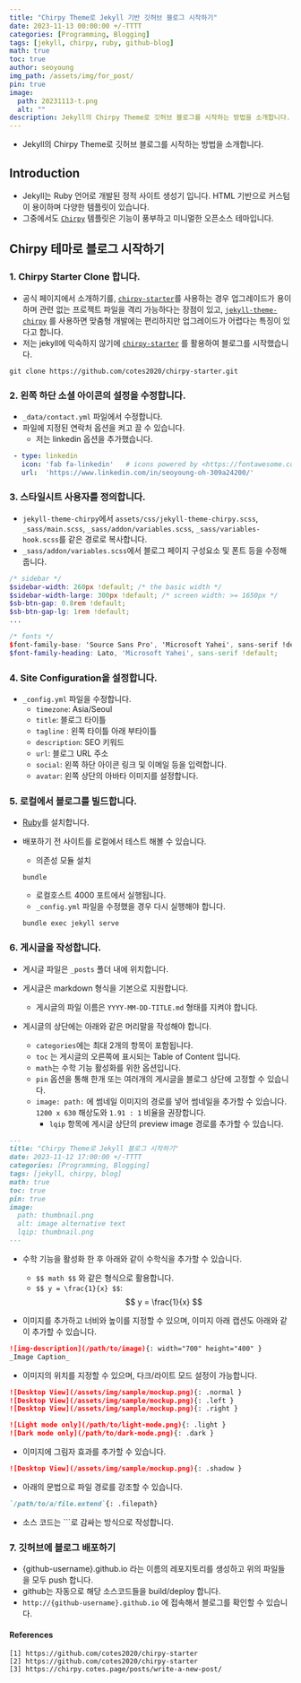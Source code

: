 ```yaml
---
title: "Chirpy Theme로 Jekyll 기반 깃허브 블로그 시작하기"
date: 2023-11-13 00:00:00 +/-TTTT
categories: [Programming, Blogging]
tags: [jekyll, chirpy, ruby, github-blog]
math: true
toc: true
author: seoyoung
img_path: /assets/img/for_post/
pin: true
image:
  path: 20231113-t.png
  alt: ""
description: Jekyll의 Chirpy Theme로 깃허브 블로그를 시작하는 방법을 소개합니다. | Chirpy, Jekyll, Ruby, Github Blog
---
```


- Jekyll의 Chirpy Theme로 깃허브 블로그를 시작하는 방법을 소개합니다.


## **Introduction**
- Jekyll는 Ruby 언어로 개발된 정적 사이트 생성기 입니다. HTML 기반으로 커스텀이 용이하며 다양한 템플릿이 있습니다.
- 그중에서도 [`Chirpy`](https://chirpy.cotes.page/) 템플릿은 기능이 풍부하고 미니멀한 오픈소스 테마입니다. 


## **Chirpy 테마로 블로그 시작하기**
### **1. Chirpy Starter Clone 합니다.**

- 공식 페이지에서 소개하기를, [`chirpy-starter`](https://github.com/cotes2020/chirpy-starter)를 사용하는 경우 업그레이드가 용이하며 관련 없는 프로젝트 파일을 격리 가능하다는 장점이 있고, [`jekyll-theme-chirpy`](https://github.com/cotes2020/jekyll-theme-chirpy) 를 사용하면 맞춤형 개발에는 편리하지만 업그레이드가 어렵다는 특징이 있다고 합니다.
- 저는 jekyll에 익숙하지 않기에 [`chirpy-starter`](https://github.com/cotes2020/chirpy-starter) 를 활용하여 블로그를 시작했습니다.

```shell
git clone https://github.com/cotes2020/chirpy-starter.git
```



### **2. 왼쪽 하단 소셜 아이콘의 설정을 수정합니다.**

- `_data/contact.yml` 파일에서 수정합니다.
- 파일에 지정된 연락처 옵션을 켜고 끌 수 있습니다.
  - 저는 linkedin 옵션을 추가했습니다.

```yaml
 - type: linkedin
   icon: 'fab fa-linkedin'   # icons powered by <https://fontawesome.com/>
   url:  'https://www.linkedin.com/in/seoyoung-oh-309a24200/'                  # Fill with your Linkedin homepage
```



### **3. 스타일시트 사용자를 정의합니다.**

- `jekyll-theme-chirpy`에서 `assets/css/jekyll-theme-chirpy.scss`, `_sass/main.scss`, `_sass/addon/variables.scss`, `_sass/variables-hook.scss`를 같은 경로로 복사합니다.
- `_sass/addon/variables.scss`에서 블로그 페이지 구성요소 및 폰트 등을 수정해줍니다.

```scss
/* sidebar */
$sidebar-width: 260px !default; /* the basic width */
$sidebar-width-large: 300px !default; /* screen width: >= 1650px */
$sb-btn-gap: 0.8rem !default;
$sb-btn-gap-lg: 1rem !default;
...

/* fonts */
$font-family-base: 'Source Sans Pro', 'Microsoft Yahei', sans-serif !default;
$font-family-heading: Lato, 'Microsoft Yahei', sans-serif !default;
```



### **4. Site Configuration을 설정합니다.**
- `_config.yml` 파일을 수정합니다.
  - `timezone`: Asia/Seoul
  - `title`: 블로그 타이틀
  - `tagline` : 왼쪽 타이틀 아래 부타이틀
  - `description`: SEO 키워드
  - `url`: 블로그 URL 주소
  - `social`: 왼쪽 하단 아이콘 링크 및 이메일 등을 입력합니다.
  - `avatar`: 왼쪽 상단의 아바타 이미지를 설정합니다.



### **5. 로컬에서 블로그를 빌드합니다.**

- [Ruby](https://www.ruby-lang.org/ko/documentation/installation/#rubyinstaller)를 설치합니다.

- 배포하기 전 사이트를 로컬에서 테스트 해볼 수 있습니다.

  - 의존성 모듈 설치

  ```shell
  bundle
  ```

  - 로컬호스트 4000 포트에서 실행됩니다.
  - `_config.yml` 파일을 수정했을 경우 다시 실행해야 합니다.

  ```shell
  bundle exec jekyll serve
  ```



### **6. 게시글을 작성합니다.**

- 게시글 파일은 `_posts` 폴더 내에 위치합니다.
- 게시글은 markdown 형식을 기본으로 지원합니다.
  - 게시글의 파일 이름은 `YYYY-MM-DD-TITLE.md` 형태를 지켜야 합니다.

- 게시글의 상단에는 아래와 같은 머리말을 작성해야 합니다.
  - `categories`에는 최대 2개의 항목이 포함됩니다.
  - `toc` 는 게시글의 오른쪽에 표시되는 Table of Content 입니다. 
  - `math`는 수학 기능 활성화를 위한 옵션입니다.
  - `pin` 옵션을 통해 한개 또는 여러개의 게시글을 블로그 상단에 고정할 수 있습니다.
  - `image: path:` 에 썸네일 이미지의 경로를 넣어 썸네일을 추가할 수 있습니다. `1200 x 630` 해상도와 `1.91 : 1` 비율을 권장합니다.
    - `lqip` 항목에 게시글 상단의 preview image 경로를 추가할 수 있습니다.

```markdown
---
title: "Chirpy Theme로 Jekyll 블로그 시작하기"
date: 2023-11-12 17:00:00 +/-TTTT
categories: [Programming, Blogging]
tags: [jekyll, chirpy, blog]
math: true
toc: true
pin: true
image:
  path: thumbnail.png
  alt: image alternative text
  lqip: thumbnail.png
---
```

- 수학 기능을 활성화 한 후 아래와 같이 수학식을 추가할 수 있습니다.
  - `$$ math $$` 와 같은 형식으로 활용합니다.
  - `$$ y = \frac{1}{x} $$`: $$ y = \frac{1}{x} $$

- 이미지를 추가하고 너비와 높이를 지정할 수 있으며, 이미지 아래 캡션도 아래와 같이 추가할 수 있습니다.

```markdown
![img-description](/path/to/image){: width="700" height="400" }
_Image Caption_
```

- 이미지의 위치를 지정할 수 있으며, 다크/라이트 모드 설정이 가능합니다.

```markdown
![Desktop View](/assets/img/sample/mockup.png){: .normal }
![Desktop View](/assets/img/sample/mockup.png){: .left }
![Desktop View](/assets/img/sample/mockup.png){: .right }
```

```markdown
![Light mode only](/path/to/light-mode.png){: .light }
![Dark mode only](/path/to/dark-mode.png){: .dark }
```

- 이미지에 그림자 효과를 추가할 수 있습니다.

```markdown
![Desktop View](/assets/img/sample/mockup.png){: .shadow }
```

- 아래의 문법으로 파일 경로를 강조할 수 있습니다.

```markdown
`/path/to/a/file.extend`{: .filepath}
```

- 소스 코드는 ```로 감싸는 방식으로 작성합니다.

  

### 7. 깃허브에 블로그 배포하기

- {github-username}.github.io 라는 이름의 레포지토리를 생성하고 위의 파일들을 모두 push 합니다.
- github는 자동으로 해당 소스코드들을 build/deploy 합니다.
- `http://{github-username}.github.io` 에 접속해서 블로그를 확인할 수 있습니다.


#### References
```shell
[1] https://github.com/cotes2020/chirpy-starter
[2] https://github.com/cotes2020/chirpy-starter
[3] https://chirpy.cotes.page/posts/write-a-new-post/
```

